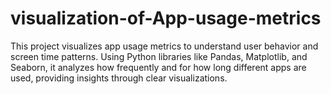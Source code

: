 # visualization-of-App-usage-metrics
This project visualizes app usage metrics to understand user behavior and screen time patterns. Using Python libraries like Pandas, Matplotlib, and Seaborn, it analyzes how frequently and for how long different apps are used, providing insights through clear visualizations.
